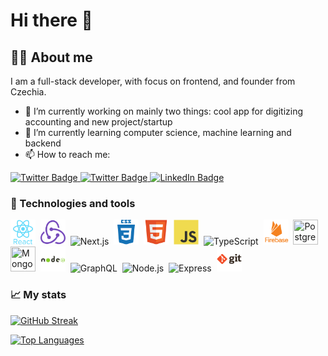 # Hi there 👋

<!--
**alexdevero/alexdevero** is a ✨ _special_ ✨ repository because its `README.md` (this file) appears on your GitHub profile.

Here are some ideas to get you started:

- 🔭 I’m currently working on ...
- 🌱 I’m currently learning ...
- 👯 I’m looking to collaborate on ...
- 🤔 I’m looking for help with ...
- 💬 Ask me about ...
- 📫 How to reach me: ...
- 😄 Pronouns: ...
- ⚡ Fun fact: ...
-->

## 👨‍💻 About me

I am a full-stack developer, with focus on frontend, and founder from Czechia.

- 🔭 I’m currently working on mainly two things: cool app for digitizing accounting and new project/startup
- 🌱 I’m currently learning computer science, machine learning and backend
- 📫 How to reach me:

<div id="badges">
  <a href="https://twitter.com/alexdevero">
    <img src="https://img.shields.io/badge/Twitter-white?style=flat&logo=twitter&logoColor=black" alt="Twitter Badge"/>
  </a>
  <a href="https:/github.com/alexdevero">
    <img src="https://img.shields.io/badge/Github-white?style=flat&logo=github&logoColor=black" alt="Twitter Badge"/>
  </a>
  <a href="https://cz.linkedin.com/in/alexdevero">
    <img src="https://img.shields.io/badge/LinkedIn-white?style=flatlogo=linkedin&logoColor=black" alt="LinkedIn Badge"/>
  </a>
</div>

### 🔧 Technologies and tools

<div>
  <img src="https://github.com/devicons/devicon/blob/master/icons/react/react-original-wordmark.svg" title="React" alt="React" width="40" height="40"/>&nbsp;
  <img src="https://github.com/devicons/devicon/blob/master/icons/redux/redux-original.svg" title="Redux" alt="Redux " width="40" height="40"/>&nbsp;
  <img src="https://cdn.jsdelivr.net/gh/devicons/devicon/icons/nextjs/nextjs-original.svg" title="Next.js" alt="Next.js " width="40" height="40" />&nbsp;
  <img src="https://github.com/devicons/devicon/blob/master/icons/css3/css3-plain-wordmark.svg"  title="CSS3" alt="CSS" width="40" height="40"/>&nbsp;
  <img src="https://github.com/devicons/devicon/blob/master/icons/html5/html5-original.svg" title="HTML5" alt="HTML" width="40" height="40"/>&nbsp;
  <img src="https://github.com/devicons/devicon/blob/master/icons/javascript/javascript-original.svg" title="JavaScript" alt="JavaScript" width="40" height="40"/>&nbsp;
  <img src="https://cdn.jsdelivr.net/gh/devicons/devicon/icons/typescript/typescript-original.svg" title="TypeScript" alt="TypeScript" width="40" height="40"/>&nbsp;
  <img src="https://github.com/devicons/devicon/blob/master/icons/firebase/firebase-plain-wordmark.svg" title="Firebase" alt="Firebase" width="40" height="40"/>&nbsp;
  <img src="https://cdn.jsdelivr.net/gh/devicons/devicon/icons/postgresql/postgresql-original.svg" title="PostgreSQl" **alt="PostgreSQl" width="40" height="40" />&nbsp;
  <img src="https://cdn.jsdelivr.net/gh/devicons/devicon/icons/mongodb/mongodb-original.svg" title="MongoDB" **alt="MongoDB" width="40" height="40" />&nbsp;
  <img src="https://github.com/devicons/devicon/blob/master/icons/nodejs/nodejs-original-wordmark.svg" title="NodeJS" alt="NodeJS" width="40" height="40"/>&nbsp;
  <img src="https://cdn.jsdelivr.net/gh/devicons/devicon/icons/graphql/graphql-plain.svg" title="GraphQL" alt="GraphQL" width="40" height="40"/>&nbsp;
  <img src="https://cdn.jsdelivr.net/gh/devicons/devicon/icons/nodejs/nodejs-plain.svg" title="Node.js" alt="Node.js" width="40" height="40"/>&nbsp;
  <img src="https://cdn.jsdelivr.net/gh/devicons/devicon/icons/express/express-original.svg" title="Express" alt="Express" width="40" height="40"/>&nbsp;
  <img src="https://github.com/devicons/devicon/blob/master/icons/git/git-original-wordmark.svg" title="Git" **alt="Git" width="40" height="40"/>
</div>

### 📈 My stats

[![GitHub Streak](https://github-readme-streak-stats.herokuapp.com?user=alexdevero)](https://git.io/streak-stats)

[![Top Languages](https://github-readme-stats.vercel.app/api/top-langs/?username=alexdevero&layout=compact&theme=vision-friendly-light)](https://github.com/anuraghazra/github-readme-stats)
